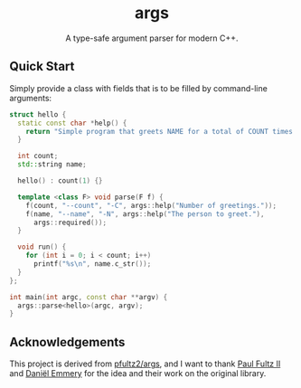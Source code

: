 <!--
---
title: args
permalink: /
---
-->

<p align="center">
    <h1 align="center">args</h1>
    <p align="center">A type-safe argument parser for modern C++.</p>
</p>

## Quick Start

Simply provide a class with fields that is to be filled by command-line
arguments:

```c++
struct hello {
  static const char *help() {
    return "Simple program that greets NAME for a total of COUNT times.";
  }

  int count;
  std::string name;

  hello() : count(1) {}

  template <class F> void parse(F f) {
    f(count, "--count", "-C", args::help("Number of greetings."));
    f(name, "--name", "-N", args::help("The person to greet."),
      args::required());
  }

  void run() {
    for (int i = 0; i < count; i++)
      printf("%s\n", name.c_str());
  }
};

int main(int argc, const char **argv) {
  args::parse<hello>(argc, argv);
}
```



## Acknowledgements

This project is derived from [pfultz2/args][pfultz2/args], and I want to thank
[Paul Fultz II][pfultz2] and [Daniël Emmery][Dmry] for the idea and their work
on the original library.

[pfultz2/args]: https://github.com/pfultz2/args
[pfultz2]: https://github.com/pfultz2
[Dmry]: https://github.com/Dmry
